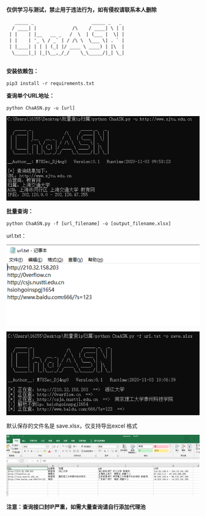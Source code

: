 **仅供学习与测试，禁止用于违法行为，如有侵权请联系本人删除**

```
   _____ _                     _____ _   _ 
  / ____| |             /\    / ____| \ | |
 | |    | |__   __ _   /  \  | (___ |  \| |
 | |    | '_ \ / _` | / /\ \  \___ \| . ` |
 | |____| | | | (_| |/ ____ \ ____) | |\  |
  \_____|_| |_|\__,_/_/    \_\_____/|_| \_|
                                           
```

**安装依赖包：**

```
pip3 install -r requirements.txt
```

**查询单个URL地址：**

```
python ChaASN.py -u [url]
```

![](QQ截图20201103095919.png)

**批量查询：**

```
python ChaASN.py -f [url_filename] -o [output_filename.xlsx]
```

url.txt：

![](QQ截图20201103101059.png)

![](QQ截图20201103100705.png)

默认保存的文件名是 save.xlsx，仅支持导出excel 格式

![](QQ截图20201103100839.png)

**注意：查询接口封IP严重，如需大量查询请自行添加代理池**
